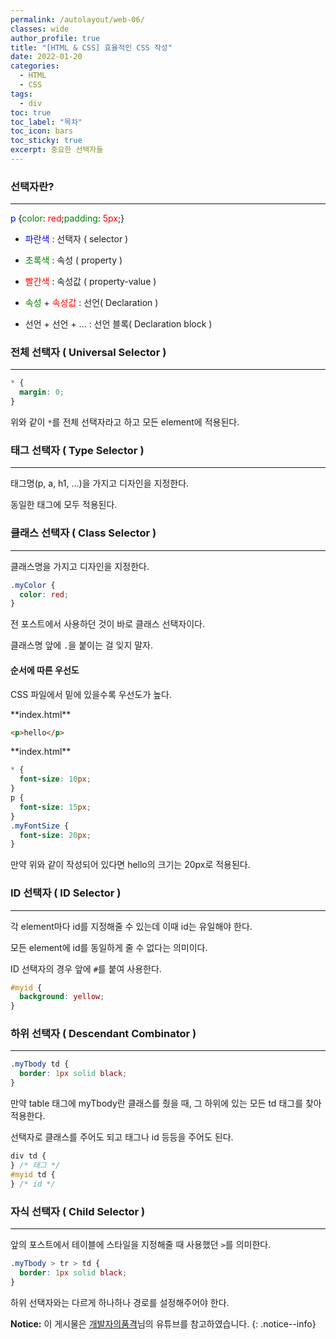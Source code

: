 ```yaml
---
permalink: /autolayout/web-06/
classes: wide
author_profile: true
title: "[HTML & CSS] 효율적인 CSS 작성"
date: 2022-01-20
categories:
  - HTML
  - CSS
tags:
  - div
toc: true
toc_label: "목차"
toc_icon: bars
toc_sticky: true
excerpt: 중요한 선택자들
---
```


### 선택자란?

---

<span style="color: blue;">p</span> {<span style="color: green;">color</span>: <span style="color: red;">red</span>;<span style="color: green;">padding</span>: <span style="color: red;">5px</span>;}

- <span style="color: blue;">파란색</span> : 선택자 ( selector )

- <span style="color: green;">초록색</span> : 속성 ( property )

- <span style="color: red;">빨간색</span> : 속성값 ( property-value )

- <span style="color: green;">속성</span> + <span style="color: red;">속성값</span> : 선언( Declaration )

- 선언 + 선언 + ... : 선언 블록( Declaration block )

### 전체 선택자 ( Universal Selector )

---

```css
* {
  margin: 0;
}
```

위와 같이 `*`를 전체 선택자라고 하고 모든 element에 적용된다.

### 태그 선택자 ( Type Selector )

---

태그명(p, a, h1, ...)을 가지고 디자인을 지정한다.

동일한 태그에 모두 적용된다.

### 클래스 선택자 ( Class Selector )

---

클래스명을 가지고 디자인을 지정한다.

```css
.myColor {
  color: red;
}
```

전 포스트에서 사용하던 것이 바로 클래스 선택자이다.

클래스명 앞에 `.`을 붙이는 걸 잊지 말자.

#### 순서에 따른 우선도

CSS 파일에서 밑에 있을수록 우선도가 높다.

<div class="notice" markdown="1">
**index.html**

```html
<p>hello</p>
```

</div>

<div class="notice" markdown="1">
**index.html**

```css
* {
  font-size: 10px;
}
p {
  font-size: 15px;
}
.myFontSize {
  font-size: 20px;
}
```

</div>

만약 위와 같이 작성되어 있다면 hello의 크기는 20px로 적용된다.

### ID 선택자 ( ID Selector )

---

각 element마다 id를 지정해줄 수 있는데 이때 id는 유일해야 한다.

모든 element에 id를 동일하게 줄 수 없다는 의미이다.

ID 선택자의 경우 앞에 `#`를 붙여 사용한다.

```css
#myid {
  background: yellow;
}
```

### 하위 선택자 ( Descendant Combinator )

---

```css
.myTbody td {
  border: 1px solid black;
}
```

만약 table 태그에 myTbody란 클래스를 줬을 때, 그 하위에 있는 모든 td 태그를 찾아 적용한다.

선택자로 클래스를 주어도 되고 태그나 id 등등을 주어도 된다.

```css
div td {
} /* 태그 */
#myid td {
} /* id */
```

### 자식 선택자 ( Child Selector )

---

앞의 포스트에서 테이블에 스타일을 지정해줄 때 사용했던 `>`를 의미한다.

```css
.myTbody > tr > td {
  border: 1px solid black;
}
```

하위 선택자와는 다르게 하나하나 경로를 설정해주어야 한다.

**Notice:** 이 게시물은 [개발자의품격](https://www.youtube.com/watch?v=cb7VlXqFla4)님의 유튜브를 참고하였습니다.
{: .notice--info}
